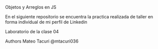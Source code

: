 Objetos y Arreglos en JS

En el siguiente repositorio se encuentra la practica realizada de taller en forma individual de mi perfil de Linkedin

Laboratorio de la clase 04

Authors
Mateo Tacuri
@mtacuri036
